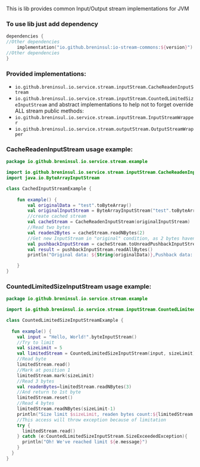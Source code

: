 This is lib provides common Input/Output stream implementations for JVM


### To use lib just add dependency

````kotlin
dependencies {
//Other dependencies
    implementation("io.github.breninsul:io-stream-commons:${version}")
//Other dependencies
}
````

### Provided implementations:
- `io.github.breninsul.io.service.stream.inputStream.CacheReadenInputStream`
- `io.github.breninsul.io.service.stream.inputStream.CountedLimitedSizeInputStream`
  and abstract implementations to help not to forget override ALL stream public methods:
- `io.github.breninsul.io.service.stream.inputStream.InputStreamWrapper`
- `io.github.breninsul.io.service.stream.outputStream.OutputStreamWrapper`

### CacheReadenInputStream usage example:
````kotlin
package io.github.breninsul.io.service.stream.example

import io.github.breninsul.io.service.stream.inputStream.CacheReadenInputStream
import java.io.ByteArrayInputStream

class CachedInputStreamExample {
    
    fun example() {
        val originalData = "test".toByteArray()
        val originalInputStream = ByteArrayInputStream("test".toByteArray())
        //create cached stream
        val cacheStream = CacheReadenInputStream(originalInputStream)
        //Read two bytes
        val readen2Bytes = cacheStream.readNBytes(2)
        //Get new InputStream in "original" condition, as 2 bytes haven't been readen
        val pushbackInputStream = cacheStream.toUnreadPushbackInputStream()
        val result = pushbackInputStream.readAllBytes()
        println("Original data: ${String(originalData)},Pushback data: ${String(result)},Readen 2 bytes: ${String(readen2Bytes)}")

    }
}
````

### CountedLimitedSizeInputStream usage example:
````kotlin
package io.github.breninsul.io.service.stream.example

import io.github.breninsul.io.service.stream.inputStream.CountedLimitedSizeInputStream

class CountedLimitedSizeInputStreamExample {
  
  fun example() {
    val input = "Hello, World!".byteInputStream()
    //Try to limit
    val sizeLimit = 5
    val limitedStream = CountedLimitedSizeInputStream(input, sizeLimit)
    //Read byte
    limitedStream.read()
    //Mark at position 1
    limitedStream.mark(sizeLimit)
    //Read 3 bytes
    val readenBytes=limitedStream.readNBytes(3)
    //And return to 1st byte
    limitedStream.reset()
    //Read 4 bytes
    limitedStream.readNBytes(sizeLimit-1)
    println("Size limit $sizeLimit, readen bytes count:${limitedStream.bytesRead()}, expected $sizeLimit")
    //This access will throw exception because of limitation
    try {
      limitedStream.read()
    } catch (e:CountedLimitedSizeInputStream.SizeExceededException){
      println("Oh! We've reached limit ${e.message}")
    }
  }
}
````